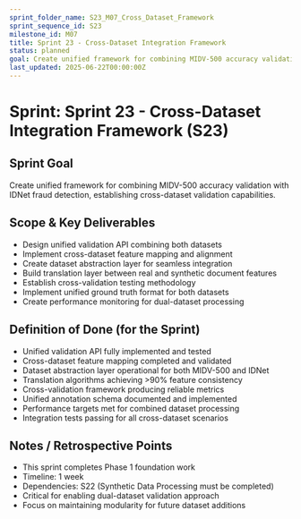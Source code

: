 ```yaml
---
sprint_folder_name: S23_M07_Cross_Dataset_Framework
sprint_sequence_id: S23
milestone_id: M07
title: Sprint 23 - Cross-Dataset Integration Framework
status: planned
goal: Create unified framework for combining MIDV-500 accuracy validation with IDNet fraud detection, establishing cross-dataset validation capabilities.
last_updated: 2025-06-22T00:00:00Z
---
```


# Sprint: Sprint 23 - Cross-Dataset Integration Framework (S23)

## Sprint Goal
Create unified framework for combining MIDV-500 accuracy validation with IDNet fraud detection, establishing cross-dataset validation capabilities.

## Scope & Key Deliverables
- Design unified validation API combining both datasets
- Implement cross-dataset feature mapping and alignment
- Create dataset abstraction layer for seamless integration
- Build translation layer between real and synthetic document features
- Establish cross-validation testing methodology
- Implement unified ground truth format for both datasets
- Create performance monitoring for dual-dataset processing

## Definition of Done (for the Sprint)
- Unified validation API fully implemented and tested
- Cross-dataset feature mapping completed and validated
- Dataset abstraction layer operational for both MIDV-500 and IDNet
- Translation algorithms achieving >90% feature consistency
- Cross-validation framework producing reliable metrics
- Unified annotation schema documented and implemented
- Performance targets met for combined dataset processing
- Integration tests passing for all cross-dataset scenarios

## Notes / Retrospective Points
- This sprint completes Phase 1 foundation work
- Timeline: 1 week
- Dependencies: S22 (Synthetic Data Processing must be completed)
- Critical for enabling dual-dataset validation approach
- Focus on maintaining modularity for future dataset additions